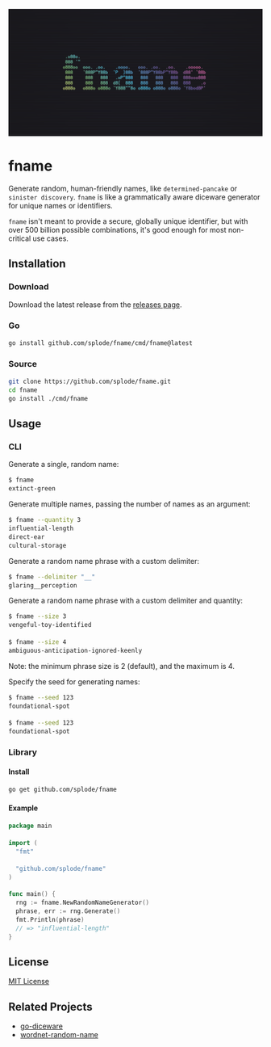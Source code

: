![fname banner](.github/media/fname_banner_1.1_1280x640.png)

# fname

Generate random, human-friendly names, like `determined-pancake` or `sinister discovery`. `fname` is like a grammatically aware diceware generator for unique names or identifiers.

`fname` isn't meant to provide a secure, globally unique identifier, but with over 500 billion possible combinations, it's good enough for most non-critical use cases.

## Installation

### Download

Download the latest release from the [releases page](https://github.com/Splode/fname/releases).

### Go

```sh
go install github.com/splode/fname/cmd/fname@latest
```

### Source

```sh
git clone https://github.com/splode/fname.git
cd fname
go install ./cmd/fname
```

## Usage

### CLI
  
Generate a single, random name:

```sh
$ fname
extinct-green
```

Generate multiple names, passing the number of names as an argument:

```sh
$ fname --quantity 3
influential-length
direct-ear
cultural-storage
```

Generate a random name phrase with a custom delimiter:

```sh
$ fname --delimiter "__"
glaring__perception
```

Generate a random name phrase with a custom delimiter and quantity:

```sh
$ fname --size 3
vengeful-toy-identified

$ fname --size 4
ambiguous-anticipation-ignored-keenly
```

Note: the minimum phrase size is 2 (default), and the maximum is 4.

Specify the seed for generating names:

```sh
$ fname --seed 123
foundational-spot

$ fname --seed 123
foundational-spot
```

### Library

#### Install

```sh
go get github.com/splode/fname
```

#### Example

```go
package main

import (
  "fmt"

  "github.com/splode/fname"
)

func main() {
  rng := fname.NewRandomNameGenerator()
  phrase, err := rng.Generate()
  fmt.Println(phrase)
  // => "influential-length"
}
```

## License

[MIT License](./LICENSE)

## Related Projects

- [go-diceware](https://github.com/sethvargo/go-diceware)
- [wordnet-random-name](https://github.com/kohsuke/wordnet-random-name)
